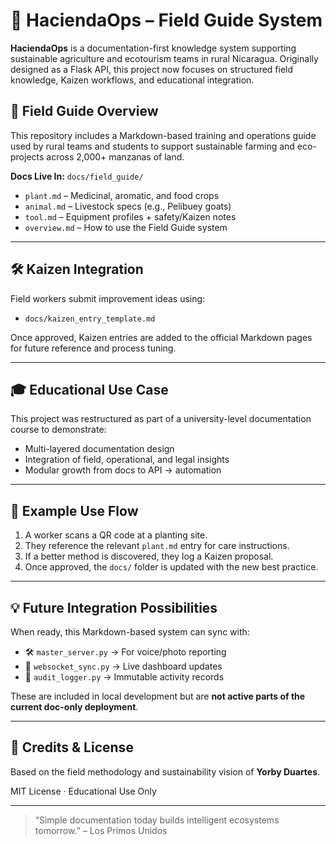 # 🌱 HaciendaOps – Field Guide System

**HaciendaOps** is a documentation-first knowledge system supporting sustainable agriculture and ecotourism teams in rural Nicaragua. Originally designed as a Flask API, this project now focuses on structured field knowledge, Kaizen workflows, and educational integration.

## 🧭 Field Guide Overview

This repository includes a Markdown-based training and operations guide used by rural teams and students to support sustainable farming and eco-projects across 2,000+ manzanas of land.

**Docs Live In:** `docs/field_guide/`

- `plant.md` – Medicinal, aromatic, and food crops
- `animal.md` – Livestock specs (e.g., Pelibuey goats)
- `tool.md` – Equipment profiles + safety/Kaizen notes
- `overview.md` – How to use the Field Guide system

---

## 🛠️ Kaizen Integration

Field workers submit improvement ideas using:
- `docs/kaizen_entry_template.md`

Once approved, Kaizen entries are added to the official Markdown pages for future reference and process tuning.

---

## 🎓 Educational Use Case

This project was restructured as part of a university-level documentation course to demonstrate:
- Multi-layered documentation design
- Integration of field, operational, and legal insights
- Modular growth from docs to API → automation

---

## 📂 Example Use Flow

1. A worker scans a QR code at a planting site.
2. They reference the relevant `plant.md` entry for care instructions.
3. If a better method is discovered, they log a Kaizen proposal.
4. Once approved, the `docs/` folder is updated with the new best practice.

---

## 💡 Future Integration Possibilities

When ready, this Markdown-based system can sync with:
- 🛠️ `master_server.py` → For voice/photo reporting
- 📡 `websocket_sync.py` → Live dashboard updates
- 🧾 `audit_logger.py` → Immutable activity records

These are included in local development but are **not active parts of the current doc-only deployment**.

---

## 👤 Credits & License

Based on the field methodology and sustainability vision of **Yorby Duartes**.

MIT License · Educational Use Only

---

> “Simple documentation today builds intelligent ecosystems tomorrow.” – Los Primos Unidos
